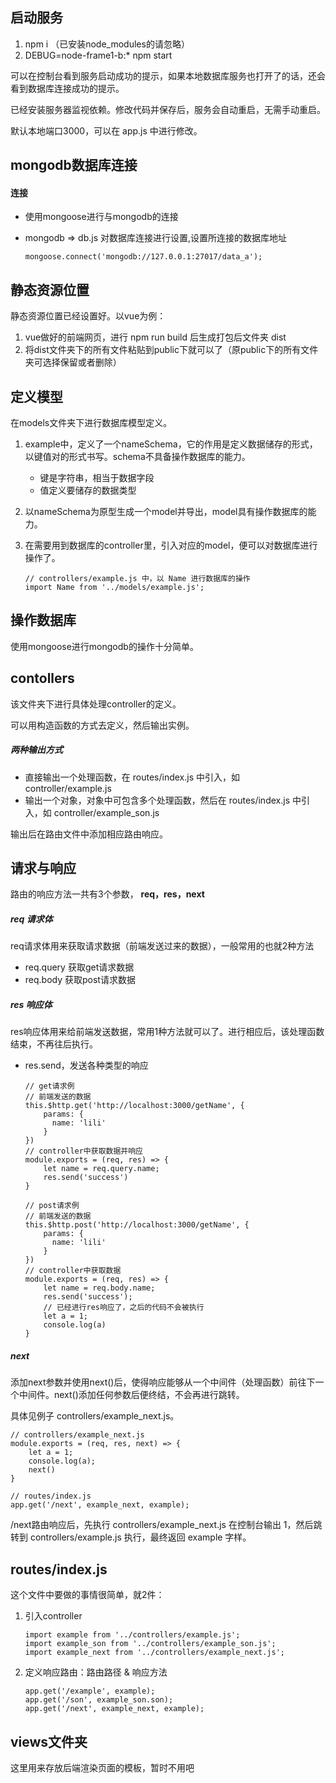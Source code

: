 ## 启动服务
1. npm i （已安装node_modules的请忽略）
2. DEBUG=node-frame1-b:* npm start

可以在控制台看到服务启动成功的提示，如果本地数据库服务也打开了的话，还会看到数据库连接成功的提示。

已经安装服务器监视依赖。修改代码并保存后，服务会自动重启，无需手动重启。

默认本地端口3000，可以在 app.js 中进行修改。






## mongodb数据库连接
#### 连接
+ 使用mongoose进行与mongodb的连接
+ mongodb => db.js 对数据库连接进行设置,设置所连接的数据库地址

	```
	mongoose.connect('mongodb://127.0.0.1:27017/data_a');
	```






## 静态资源位置
静态资源位置已经设置好。以vue为例：
1. vue做好的前端网页，进行 npm run build 后生成打包后文件夹 dist 
2. 将dist文件夹下的所有文件粘贴到public下就可以了（原public下的所有文件夹可选择保留或者删除）







## 定义模型
在models文件夹下进行数据库模型定义。

1. example中，定义了一个nameSchema，它的作用是定义数据储存的形式，以键值对的形式书写。schema不具备操作数据库的能力。
	+ 键是字符串，相当于数据字段
	+ 值定义要储存的数据类型
2. 以nameSchema为原型生成一个model并导出，model具有操作数据库的能力。
3. 在需要用到数据库的controller里，引入对应的model，便可以对数据库进行操作了。
	
	```
	// controllers/example.js 中，以 Name 进行数据库的操作
	import Name from '../models/example.js';
	```





## 操作数据库
使用mongoose进行mongodb的操作十分简单。






## contollers
该文件夹下进行具体处理controller的定义。

可以用构造函数的方式去定义，然后输出实例。

##### 两种输出方式
+ 直接输出一个处理函数，在 routes/index.js 中引入，如 controller/example.js
+ 输出一个对象，对象中可包含多个处理函数，然后在 routes/index.js 中引入，如 controller/example_son.js

输出后在路由文件中添加相应路由响应。





## 请求与响应
路由的响应方法一共有3个参数， **req，res，next**

##### req 请求体 
req请求体用来获取请求数据（前端发送过来的数据），一般常用的也就2种方法
+ req.query 获取get请求数据
+ req.body 获取post请求数据

##### res 响应体
res响应体用来给前端发送数据，常用1种方法就可以了。进行相应后，该处理函数结束，不再往后执行。
+ res.send，发送各种类型的响应
	
	```
	// get请求例
	// 前端发送的数据
	this.$http.get('http://localhost:3000/getName', {
        params: {
          name: 'lili'
        }
    })
	// controller中获取数据并响应
	module.exports = (req, res) => {
		let name = req.query.name;
		res.send('success')
	} 
	```

	```
	// post请求例
	// 前端发送的数据
	this.$http.post('http://localhost:3000/getName', {
        params: {
          name: 'lili'
        }
    })
	// controller中获取数据
	module.exports = (req, res) => {
		let name = req.body.name;
		res.send('success');
		// 已经进行res响应了，之后的代码不会被执行
		let a = 1;
		console.log(a)
	} 
	```

##### next
添加next参数并使用next()后，使得响应能够从一个中间件（处理函数）前往下一个中间件。next()添加任何参数后便终结，不会再进行跳转。

具体见例子 controllers/example_next.js。

```
// controllers/example_next.js
module.exports = (req, res, next) => {
	let a = 1;
	console.log(a);
	next()
} 
```

```
// routes/index.js
app.get('/next', example_next, example);
```

/next路由响应后，先执行 controllers/example_next.js 在控制台输出 1，然后跳转到 controllers/example.js 执行，最终返回 example 字样。






## routes/index.js
这个文件中要做的事情很简单，就2件：
1. 引入controller
	
	```
	import example from '../controllers/example.js';
	import example_son from '../controllers/example_son.js';
	import example_next from '../controllers/example_next.js';
	```
2. 定义响应路由：路由路径 & 响应方法

	```
	app.get('/example', example);
	app.get('/son', example_son.son);
	app.get('/next', example_next, example);
	```






## views文件夹
这里用来存放后端渲染页面的模板，暂时不用吧
